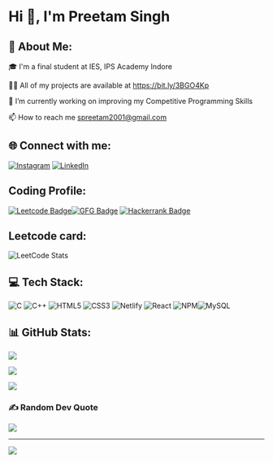 
# Hi 👋, I'm Preetam Singh



## 💫 About Me:
🎓 I'm a final student at IES, IPS Academy Indore

👨‍💻 All of my projects are available at https://bit.ly/3BGO4Kp

🔭 I’m currently working on improving my Competitive Programming Skills

📫 How to reach me spreetam2001@gmail.com


## 🌐 Connect with me:
[![Instagram](https://img.shields.io/badge/Instagram-%23E4405F.svg?logo=Instagram&logoColor=white)](https://instagram.com/preetamsingh_18) [![LinkedIn](https://img.shields.io/badge/LinkedIn-%230077B5.svg?logo=linkedin&logoColor=white)](https://linkedin.com/in/preetamsingh18) 

## Coding Profile:

[![Leetcode Badge](https://img.shields.io/badge/-Preetam_Singh-black?style=plastic&logo=Leetcode&link=https://leetcode.com/preetam1812/)](https://leetcode.com/preetam1812/)[![GFG Badge](https://img.shields.io/badge/-Preetam_Singh-black?style=plastic&logo=GeeksforGeeks&link=https://auth.geeksforgeeks.org/user/preetamsingh18/)](https://auth.geeksforgeeks.org/user/preetamsingh18/)
[![Hackerrank Badge](https://img.shields.io/badge/-Preetam_Singh-black?style=plastic&logo=Hackerrank&link=https://www.hackerrank.com/preetamsingh18/)](https://www.hackerrank.com/preetamsingh18/)

## Leetcode card:
![LeetCode Stats](https://leetcard.jacoblin.cool/preetam1812?theme=unicorn&font=Electrolize&ext=contest)

## 💻 Tech Stack:
![C](https://img.shields.io/badge/c-%2300599C.svg?style=plastic&logo=c&logoColor=white) ![C++](https://img.shields.io/badge/c++-%2300599C.svg?style=plastic&logo=c%2B%2B&logoColor=white) ![HTML5](https://img.shields.io/badge/html5-%23E34F26.svg?style=plastic&logo=html5&logoColor=white) ![CSS3](https://img.shields.io/badge/css3-%231572B6.svg?style=plastic&logo=css3&logoColor=white) ![Netlify](https://img.shields.io/badge/netlify-%23000000.svg?style=plastic&logo=netlify&logoColor=#00C7B7) ![React](https://img.shields.io/badge/react-%2320232a.svg?style=plastic&logo=react&logoColor=%2361DAFB) ![NPM](https://img.shields.io/badge/NPM-%23000000.svg?style=plastic&logo=npm&logoColor=white)![MySQL](https://img.shields.io/badge/mysql-%2300f.svg?style=plastic&logo=mysql&logoColor=white)
## 📊 GitHub Stats:
![](https://github-readme-stats.vercel.app/api?username=preetamsingh18&theme=dark&hide_border=false&include_all_commits=true&count_private=true)

![](https://github-readme-streak-stats.herokuapp.com/?user=preetamsingh18&theme=dark&hide_border=false)

![](https://github-readme-stats.vercel.app/api/top-langs/?username=preetamsingh18&theme=dark&hide_border=false&include_all_commits=true&count_private=true&layout=compact)



### ✍️ Random Dev Quote
![](https://quotes-github-readme.vercel.app/api?type=vetical&theme=radical)

---
[![](https://visitcount.itsvg.in/api?id=preetamsingh18&icon=0&color=0)](https://visitcount.itsvg.in)


